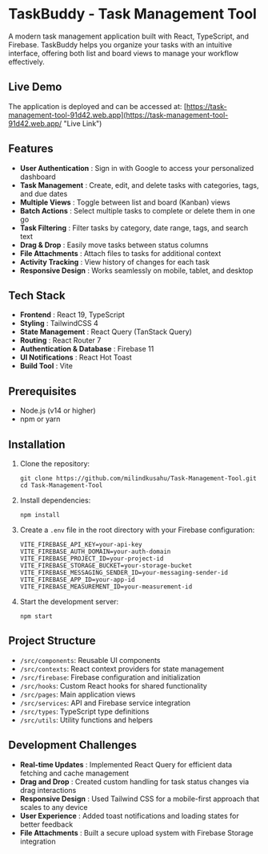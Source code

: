# TaskBuddy - Task Management Tool

A modern task management application built with React, TypeScript, and Firebase. TaskBuddy helps you organize your tasks with an intuitive interface, offering both list and board views to manage your workflow effectively.

## Live Demo

The application is deployed and can be accessed at: [https://task-management-tool-91d42.web.app](https://task-management-tool-91d42.web.app/ "Live Link")

## Features

* **User Authentication** : Sign in with Google to access your personalized dashboard
* **Task Management** : Create, edit, and delete tasks with categories, tags, and due dates
* **Multiple Views** : Toggle between list and board (Kanban) views
* **Batch Actions** : Select multiple tasks to complete or delete them in one go
* **Task Filtering** : Filter tasks by category, date range, tags, and search text
* **Drag & Drop** : Easily move tasks between status columns
* **File Attachments** : Attach files to tasks for additional context
* **Activity Tracking** : View history of changes for each task
* **Responsive Design** : Works seamlessly on mobile, tablet, and desktop

## Tech Stack

* **Frontend** : React 19, TypeScript
* **Styling** : TailwindCSS 4
* **State Management** : React Query (TanStack Query)
* **Routing** : React Router 7
* **Authentication & Database** : Firebase 11
* **UI Notifications** : React Hot Toast
* **Build Tool** : Vite

## Prerequisites

* Node.js (v14 or higher)
* npm or yarn

## Installation

1. Clone the repository:
   ```
   git clone https://github.com/milindkusahu/Task-Management-Tool.git
   cd Task-Management-Tool
   ```
2. Install dependencies:
   ```
   npm install
   ```
3. Create a `.env` file in the root directory with your Firebase configuration:
   ```
   VITE_FIREBASE_API_KEY=your-api-key
   VITE_FIREBASE_AUTH_DOMAIN=your-auth-domain
   VITE_FIREBASE_PROJECT_ID=your-project-id
   VITE_FIREBASE_STORAGE_BUCKET=your-storage-bucket
   VITE_FIREBASE_MESSAGING_SENDER_ID=your-messaging-sender-id
   VITE_FIREBASE_APP_ID=your-app-id
   VITE_FIREBASE_MEASUREMENT_ID=your-measurement-id
   ```
4. Start the development server:
   ```
   npm start
   ```

## Project Structure

* `/src/components`: Reusable UI components
* `/src/contexts`: React context providers for state management
* `/src/firebase`: Firebase configuration and initialization
* `/src/hooks`: Custom React hooks for shared functionality
* `/src/pages`: Main application views
* `/src/services`: API and Firebase service integration
* `/src/types`: TypeScript type definitions
* `/src/utils`: Utility functions and helpers

## Development Challenges

* **Real-time Updates** : Implemented React Query for efficient data fetching and cache management
* **Drag and Drop** : Created custom handling for task status changes via drag interactions
* **Responsive Design** : Used Tailwind CSS for a mobile-first approach that scales to any device
* **User Experience** : Added toast notifications and loading states for better feedback
* **File Attachments** : Built a secure upload system with Firebase Storage integration
